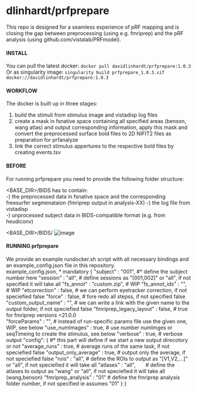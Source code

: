 # dlinhardt/prfprepare

This repo is designed for a seamless experience of pRF mapping and is closing the gap between preprocessing (using e.g. fmriprep) and the pRF analysis (using github.com/vistalab/PRFmodel).

#### INSTALL
You can pull the latest docker: `docker pull davidlinhardt/prfprepare:1.0.3`  
Or as singularity image:        `singularity build prfprepare_1.0.3.sif docker://davidlinhardt/prfprepare:1.0.3`

#### WORKFLOW
The docker is built up in three stages:
  1) build the stimuli from stimulus image and vistadisp log files
  2) create a mask in fsnative space containing all specified areas (benson, wang atlas) and output corresponding information, apply this mask and convert the preprocessed surface bold files to 2D NIFIT2 files as preparation for prfanalyze
  4) link the correct stimulus appertures to the respective bold files by creating events.tsv

#### BEFORE
For running prfprepare you need to provide the following folder structure:  

<BASE_DIR>/BIDS has to contain:  
 -) the preprocessed data in fsnative space and the corresponding freesurfer segmenataion (fmriprep output in analysis-XX) 
 -) the log file from vistadisp   
 -) unprocessed subject data in BIDS-compatible format (e.g. from heudiconv)  
 
 <BASE_DIR>/BIDS/
![image](https://user-images.githubusercontent.com/41369769/166925490-30f03cb6-9baf-42c3-bdf1-e9c89c56d3dd.png)

#### RUNNING prfprepare
We provide an example rundocker.sh script with all necessary bindings and an example_config.json file in this repository.  
example_config.json, * mandatory
{
    "subject"                 : "001",        #* define the subject number here
    "session"                 : "all",        #  define sessions as "[001,002]" or "all", if not specified it will take all
    "fs_annot"                : "custom.zip", #  WIP
    "fs_annot_ids"            : "",           #  WIP
    "etcorrection"            : false,        #  we can perform eyetracker correction, if not speciefied false
    "force"                   : false,        #  fore redo all stepss, if not specified false
    "custom_output_name"      : "",           #  we can write a link with the given name to the output folder, if not speciefied false
    "fmriprep_legacy_layout"  : false,        #  true for fmriprep versions <21.0.0  
    "forceParams"             : "",           #  instead of run-specific params file use the given one, WIP, see below
    "use_numImages"           : true,         #  use number numImges or seqTimeing to create the stimulus, see below
    "verbose"                 : true,         #  verbose output
    "config": {                         #*  this part will define if we start a new output direcotory or not
        "average_runs"        : true,         #  average runs of the same task, if not speciefied false
        "output_only_average" : true,         #  output only the average, if not speciefied false
        "rois"                : "all",        #  define the ROIs to output as "[V1,V2,...]" or "all", if not speciefied it will take all
        "atlases"             : "all",        #  define the atlases to output as "wang" or "all", if not speciefied it will take all (wang,benson)
        "fmriprep_analysis"   : "01"          #  define the fmriprep analysis folder number, if not specified ie assumes "01"
 	}
}




